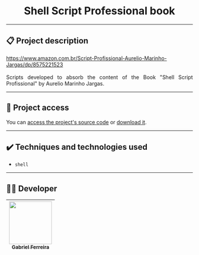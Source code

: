 

<h1 align="center">Shell Script Professional book</h1>

<hr>

## 📋 Project description

<p align="justify">
  <a href="https://www.amazon.com.br/Script-Profissional-Aurelio-Marinho-Jargas/dp/8575221523">https://www.amazon.com.br/Script-Profissional-Aurelio-Marinho-Jargas/dp/8575221523</a>
  <br>
  <br>
  Scripts developed to absorb the content of the Book "Shell Script Profissional" by Aurelio Marinho Jargas.  
</p>

<hr>

## 📁 Project access

You can [access the project's source code](https://github.com/GabesSeven/shell-script-professional-book/) or [download it](https://github.com/GabesSeven/shell-script-professional-book/archive/refs/heads/main.zip).

<hr>

## ✔️ Techniques and technologies used

- ``shell``

<hr>

## 🧑‍💻 Developer

| [<img src="https://avatars.githubusercontent.com/u/37443722?v=4" width=115><br><sub>Gabriel Ferreira</sub>](https://github.com/GabesSeven)
| :---: 
